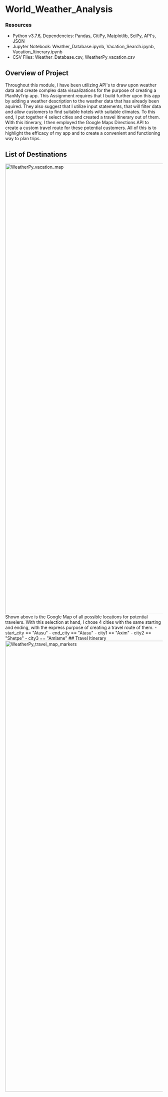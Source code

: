 # World_Weather_Analysis
### Resources
- Python v3.7.6, Dependencies: Pandas, CitiPy, Matplotlib, SciPy, API's, JSON
- Jupyter Notebook: Weather_Database.ipynb, Vacation_Search.ipynb, Vacation_Itinerary.ipynb
- CSV Files: Weather_Database.csv, WeatherPy_vacation.csv
## Overview of Project
Throughout this module, I have been utilizing API's to draw upon weather data and create complex data visualizations for the purpose of creating a PlanMyTrip app. This Assignment requires that I build further upon this app by adding a weather description to the weather data that has already been aquired. They also suggest that I utilize input statements, that will filter data and allow customers to find suitable hotels with suitable climates. To this end, I put together 4 select cities and created a travel itinerary out of them. With this itinerary, I then employed the Google Maps Directions API to create a custom travel route for these potential customers. All of this is to highlight the efficacy of my app and to create a convenient and functioning way to plan trips.
## List of Destinations
<img width="1435" alt="WeatherPy_vacation_map" src="https://user-images.githubusercontent.com/95828604/152255689-f2a369e8-6663-4de9-9184-91efbe91e63c.png">
Shown above is the Google Map of all possible locations for potential travelers. With this selection at hand, I chose 4 cities with the same starting and ending, with the express purpose of creating a travel route of them.
- start_city == "Atasu"
- end_city == "Atasu"
- city1 == "Axim"
- city2 == "Shetpe"
- city3 == "Amlame"
## Travel Itinerary
<img width="1436" alt="WeatherPy_travel_map_markers" src="https://user-images.githubusercontent.com/95828604/152258660-d88a1a62-aa27-4a0a-a947-356127bfaa95.png">
